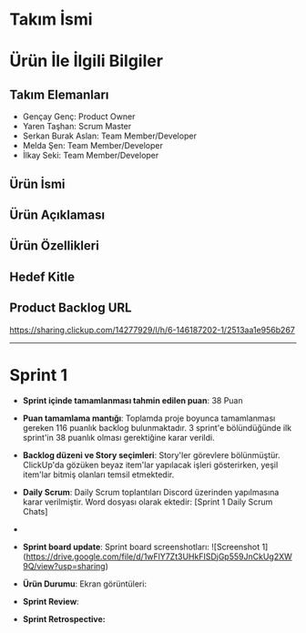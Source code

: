 # **Takım İsmi**


# Ürün İle İlgili Bilgiler


## Takım Elemanları

- Gençay Genç: Product Owner
- Yaren Taşhan: Scrum Master
- Serkan Burak Aslan: Team Member/Developer
- Melda Şen: Team Member/Developer
- İlkay Seki: Team Member/Developer

## Ürün İsmi


## Ürün Açıklaması


## Ürün Özellikleri



## Hedef Kitle



## Product Backlog URL

https://sharing.clickup.com/14277929/l/h/6-146187202-1/2513aa1e956b267

---

# Sprint 1

- **Sprint içinde tamamlanması tahmin edilen puan**: 38 Puan

- **Puan tamamlama mantığı**: Toplamda proje boyunca tamamlanması gereken 116 puanlık backlog bulunmaktadır. 3 sprint'e bölündüğünde ilk sprint'in 38 puanlık olması gerektiğine karar verildi.

- **Backlog düzeni ve Story seçimleri**: Story'ler görevlere bölünmüştür. ClickUp'da gözüken beyaz item'lar yapılacak işleri gösterirken, yeşil item'lar bitmiş olanları temsil etmektedir.

- **Daily Scrum**: Daily Scrum toplantıları Discord üzerinden yapılmasına karar verilmiştir. Word dosyası olarak ektedir: [Sprint 1 Daily Scrum Chats] 
- 
- **Sprint board update**: Sprint board screenshotları: 
 ![Screenshot 1] (https://drive.google.com/file/d/1wFlY7Zt3UHkFISDjGp559JnCkUg2XW9Q/view?usp=sharing)

- **Ürün Durumu**: Ekran görüntüleri:
 

- **Sprint Review**: 


- **Sprint Retrospective:**
 
